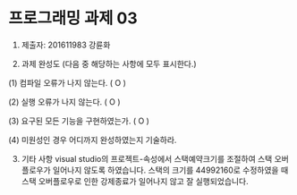 ﻿# 프로그래밍 과제 03

1. 제출자:   201611983 강륜화

2. 과제 완성도 (다음 중 해당하는 사항에 모두 표시한다.)

(1) 컴파일 오류가 나지 않는다. ( O )

(2) 실행 오류가 나지 않는다. ( O )

(3) 요구된 모든 기능을 구현하였는가. ( O )

(4) 미원성인 경우 어디까지 완성하였는지 기술하라.



3. 기타 사항 
visual studio의 프로젝트-속성에서 스택예약크기를 조절하여 스택 오버플로우가 일어나지 않도록 하였습니다.
스택의 크기를 44992160로 수정하였을 때 스택 오버플로우로 인한 강제종료가 일어나지 않고 잘 실행되었습니다.
